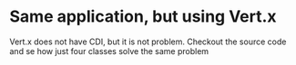 # Same application, but using Vert.x

Vert.x does not have CDI, but it is not problem. Checkout the
source code and se how just four classes solve the same problem
